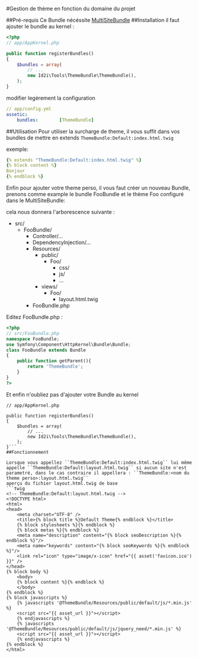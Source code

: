 #Gestion de thème en fonction du domaine du projet

##Pré-requis
Ce Bundle nécéssite [MultiSiteBundle](https://github.com/pkshetlie/FrameworkSf2/tree/master/Core/MultiSiteBundle)
##Installation
il faut ajouter le bundle au kernel :
```php
<?php
// app/AppKernel.php

public function registerBundles()
{
    $bundles = array(
        // ...
        new Id2i\Tools\ThemeBundle\ThemeBundle(),
    );
}
```
modifier legèrement la configuration
```yml
// app/config.yml
assetic:
    bundles:        [ThemeBundle]
```

##Utilisation
Pour utiliser la surcharge de theme, il vous suffit dans vos bundles de mettre en extends ``ThemeBundle:Default:index.html.twig`` 

exemple:

```yml
{% extends "ThemeBundle:Default:index.html.twig" %}
{% block content %}
Bonjour
{% endblock %}
```
Enfin pour ajouter votre theme perso, il vous faut créer un nouveau Bundle, prenons comme example le bundle FooBundle et le thème Foo configuré dans le  MultiSiteBundle:

cela nous donnera l'arborescence suivante : 
* src/
  * FooBundle/
    * Controller/...
    * DependencyInjection/...
    * Resources/
        * public/
            * Foo/
                * css/
                * js/
                * ...
        * views/
            * Foo/
                * layout.html.twig
    * FooBundle.php

Editez FooBundle.php :
```php
<?php
// src/FooBundle.php
namespace FooBundle;
use Symfony\Component\HttpKernel\Bundle\Bundle;
class FooBundle extends Bundle
{
    public function getParent(){
        return 'ThemeBundle';
    }
}
?>
```
Et enfin n'oubliez pas d'ajouter votre Bundle au kernel 

```<?php
// app/AppKernel.php

public function registerBundles()
{
    $bundles = array(
        // ...
        new Id2i\Tools\ThemeBundle\ThemeBundle(),
    );
}```
##Fonctionnement

Lorsque vous appellez ``ThemeBundle:Default:index.html.twig`` lui même appelle ``ThemeBundle:Default:layout.html.twig`` si aucun site n'est parametré, dans le cas contraire il appellera : ``ThemeBundle:<nom du theme perso>:layout.html.twig`` 
aperçu du fichier layout.html.twig de base 
```twig
<!-- ThemeBundle:Default:layout.html.twig -->
<!DOCTYPE html>
<html>
<head>
    <meta charset="UTF-8" />
    <title>{% block title %}Default Theme{% endblock %}</title>
    {% block stylesheets %}{% endblock %}
    {% block metas %}{% endblock %}
    <meta name="description" content="{% block seoDescription %}{% endblock %}"/>
    <meta name="keywords" content="{% block seoKeywords %}{% endblock %}"/>
    <link rel="icon" type="image/x-icon" href="{{ asset('favicon.ico') }}" />
</head>
{% block body %}
    <body>
    {% block content %}{% endblock %}
    </body>
{% endblock %}
{% block javascripts %}
    {% javascripts '@ThemeBundle/Resources/public/default/js/*.min.js' %}
    <script src="{{ asset_url }}"></script>
    {% endjavascripts %}
    {% javascripts '@ThemeBundle/Resources/public/default/js/jquery_need/*.min.js' %}
    <script src="{{ asset_url }}"></script>
    {% endjavascripts %}
{% endblock %}
</html>
```